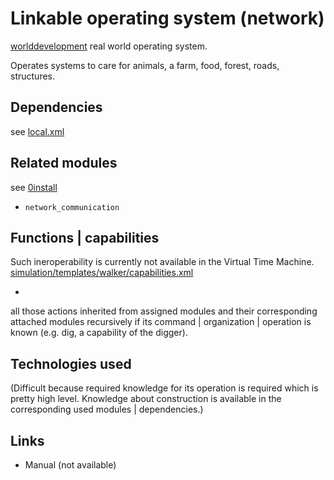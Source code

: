 Linkable operating system (network)
===

<a href="http://github.com/worlddevelopment">worlddevelopment</a> real world operating system.

Operates systems to care for animals, a farm, food, forest, roads, structures.



Dependencies
---
see <a href="local.xml">local.xml</a>



Related modules
---
see <a href="http://wiki.opensourceecology.de/0install">0install</a>

* `network_communication`



Functions | capabilities
---

Such ineroperability is currently not available in the Virtual Time Machine.
<a href="imulation/templates/walker/capabilities.xml">simulation/templates/walker/capabilities.xml</a>

+
all those actions inherited from assigned modules and their corresponding attached modules recursively if its command | organization | operation is known (e.g. dig, a capability of the digger).



Technologies used
---
(Difficult because required knowledge for its operation is required which is pretty high level. Knowledge about construction is available in the corresponding used modules | dependencies.)



Links
---
* Manual (not available)

